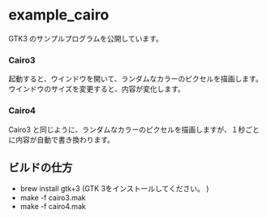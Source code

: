 # example_cairo

GTK3 のサンプルプログラムを公開しています。


### Cairo3

起動すると、ウインドウを開いて、ランダムなカラーのピクセルを描画します。
ウインドウのサイズを変更すると、内容が変化します。

### Cairo4

Cairo3 と同じように、ランダムなカラーのピクセルを描画しますが、１秒ごとに内容が自動で書き換わります。

## ビルドの仕方

 - brew install gtk+3  (GTK 3をインストールしてください。 )
 - make -f cairo3.mak 
 - make -f cairo4.mak 
